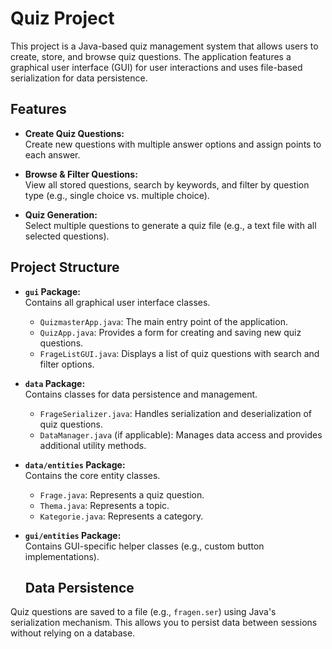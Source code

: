 # Quiz Project

This project is a Java-based quiz management system that allows users to create, store, and browse quiz questions. The application features a graphical user interface (GUI) for user interactions and uses file-based serialization for data persistence.

## Features

- **Create Quiz Questions:**  
  Create new questions with multiple answer options and assign points to each answer.
  
- **Browse & Filter Questions:**  
  View all stored questions, search by keywords, and filter by question type (e.g., single choice vs. multiple choice).
  
- **Quiz Generation:**  
  Select multiple questions to generate a quiz file (e.g., a text file with all selected questions).

## Project Structure

- **`gui` Package:**  
  Contains all graphical user interface classes.
  - `QuizmasterApp.java`: The main entry point of the application.
  - `QuizApp.java`: Provides a form for creating and saving new quiz questions.
  - `FrageListGUI.java`: Displays a list of quiz questions with search and filter options.

- **`data` Package:**  
  Contains classes for data persistence and management.
  - `FrageSerializer.java`: Handles serialization and deserialization of quiz questions.
  - `DataManager.java` (if applicable): Manages data access and provides additional utility methods.

- **`data/entities` Package:**  
  Contains the core entity classes.
  - `Frage.java`: Represents a quiz question.
  - `Thema.java`: Represents a topic.
  - `Kategorie.java`: Represents a category.

- **`gui/entities` Package:**  
  Contains GUI-specific helper classes (e.g., custom button implementations).

  ## Data Persistence

Quiz questions are saved to a file (e.g., `fragen.ser`) using Java's serialization mechanism. This allows you to persist data between sessions without relying on a database.
